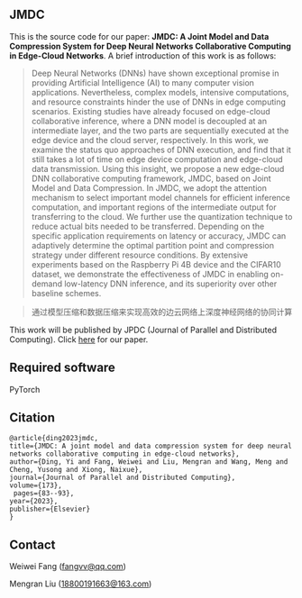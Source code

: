 ## JMDC

This is the source code for our paper: **JMDC: A Joint Model and Data Compression System for Deep Neural Networks Collaborative Computing in Edge-Cloud Networks**. A brief introduction of this work is as follows:

> Deep Neural Networks (DNNs) have shown exceptional promise in providing Artificial Intelligence (AI) to many computer vision applications. Nevertheless, complex models, intensive computations, and resource constraints hinder the use of DNNs in edge computing scenarios. Existing studies have already focused on edge-cloud collaborative inference, where a DNN model is decoupled at an intermediate layer, and the two parts are sequentially executed at the edge device and the cloud server, respectively. In this work, we examine the status quo approaches of DNN execution, and find that it still takes a lot of time on edge device computation and edge-cloud data transmission. Using this insight, we propose a new edge-cloud DNN collaborative computing framework, JMDC, based on Joint Model and Data Compression. In JMDC, we adopt the attention mechanism to select important model channels for efficient inference computation, and important regions of the intermediate output for transferring to the cloud. We further use the quantization technique to reduce actual bits needed to be transferred. Depending on the specific application requirements on latency or accuracy, JMDC can adaptively determine the optimal partition point and compression strategy under different resource conditions. By extensive experiments based on the Raspberry Pi 4B device and the CIFAR10 dataset, we demonstrate the effectiveness of JMDC in enabling on-demand low-latency DNN inference, and its superiority over other baseline schemes.

> 通过模型压缩和数据压缩来实现高效的边云网络上深度神经网络的协同计算

This work will be published by JPDC (Journal of Parallel and Distributed Computing). Click [here](https://doi.org/10.1016/j.jpdc.2022.11.008) for our paper.

## Required software

PyTorch

## Citation
    @article{ding2023jmdc,
    title={JMDC: A joint model and data compression system for deep neural networks collaborative computing in edge-cloud networks},
    author={Ding, Yi and Fang, Weiwei and Liu, Mengran and Wang, Meng and Cheng, Yusong and Xiong, Naixue},
    journal={Journal of Parallel and Distributed Computing},
    volume={173},
     pages={83--93},
    year={2023},
    publisher={Elsevier}
    }

## Contact

Weiwei Fang (fangvv@qq.com)

Mengran Liu (18800191663@163.com)
